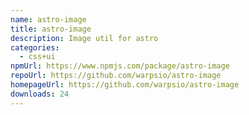 ```yaml
---
name: astro-image
title: astro-image
description: Image util for astro
categories:
  - css+ui
npmUrl: https://www.npmjs.com/package/astro-image
repoUrl: https://github.com/warpsio/astro-image
homepageUrl: https://github.com/warpsio/astro-image
downloads: 24
---
```

